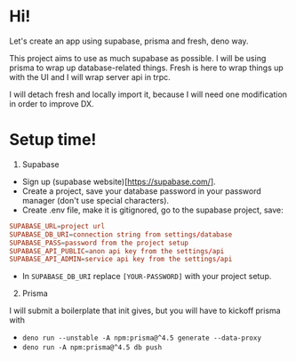 # Hi!

Let's create an app using supabase, prisma and fresh, deno way.

This project aims to use as much supabase as possible.
I will be using prisma to wrap up database-related things.
Fresh is here to wrap things up with the UI and I will wrap server api in trpc.

I will detach fresh and locally import it, because I will need one modification in order to improve DX.

# Setup time!

1. Supabase

* Sign up (supabase website)[https://supabase.com/].
* Create a project, save your database password in your password manager (don't use special characters).
* Create .env file, make it is gitignored, go to the supabase project, save:

```conf
SUPABASE_URL=project url
SUPABASE_DB_URI=connection string from settings/database
SUPABASE_PASS=password from the project setup
SUPABASE_API_PUBLIC=anon api key from the settings/api
SUPABASE_API_ADMIN=service api key from the settings/api
```

* In `SUPABASE_DB_URI` replace `[YOUR-PASSWORD]` with your project setup.

2. Prisma

I will submit a boilerplate that init gives, but you will have to kickoff prisma with

* `deno run --unstable -A npm:prisma@^4.5 generate --data-proxy`
* `deno run -A npm:prisma@^4.5 db push`
